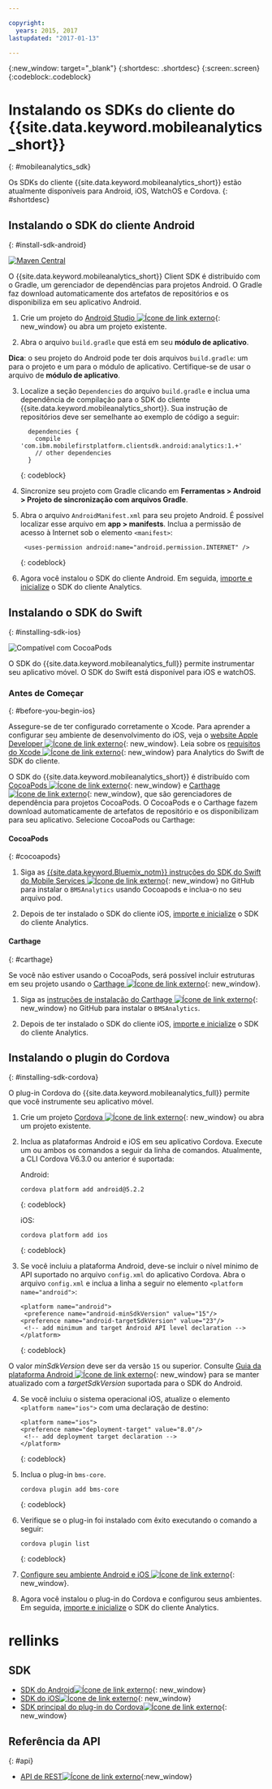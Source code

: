 ```yaml
---

copyright:
  years: 2015, 2017
lastupdated: "2017-01-13"

---
```

{:new_window: target="_blank"}
{:shortdesc: .shortdesc}
{:screen:.screen}
{:codeblock:.codeblock}

# Instalando os SDKs do cliente do {{site.data.keyword.mobileanalytics_short}}
{: #mobileanalytics_sdk}

Os SDKs do cliente {{site.data.keyword.mobileanalytics_short}}
estão atualmente disponíveis para Android, iOS, WatchOS e Cordova.
{: #shortdesc}

## Instalando o SDK do cliente Android
{: #install-sdk-android}

[![Maven Central](https://maven-badges.herokuapp.com/maven-central/com.ibm.mobilefirstplatform.clientsdk.android/analytics/badge.svg)](https://maven-badges.herokuapp.com/maven-central/com.ibm.mobilefirstplatform.clientsdk.android/analytics)

O {{site.data.keyword.mobileanalytics_short}} Client SDK é distribuído com o Gradle, um gerenciador de dependências para projetos Android. O Gradle faz download automaticamente dos artefatos de repositórios e os disponibiliza em seu aplicativo Android.

1. Crie um projeto do [Android Studio ![Ícone de link externo](../../icons/launch-glyph.svg "Ícone de link externo")](http://developer.android.com/sdk/index.html "Ícone de link externo"){: new_window} ou abra um projeto existente.

2. Abra o arquivo `build.gradle` que está em seu **módulo de aplicativo**.

  **Dica**: o seu projeto do Android pode ter dois arquivos `build.gradle`: um para o projeto e um para o módulo de aplicativo. Certifique-se de usar o arquivo de **módulo de aplicativo**.

3. Localize a seção `Dependencies` do arquivo `build.gradle` e inclua uma dependência de compilação para o SDK do cliente
{{site.data.keyword.mobileanalytics_short}}. Sua instrução de repositórios deve ser semelhante ao exemplo de código a seguir:

	```
      dependencies {
        compile 'com.ibm.mobilefirstplatform.clientsdk.android:analytics:1.+'
    	// other dependencies  
      }
  	```
  	{: codeblock}

4. Sincronize seu projeto com Gradle clicando em **Ferramentas &gt; Android &gt; Projeto de sincronização com arquivos Gradle**.

5. Abra o arquivo `AndroidManifest.xml` para seu projeto Android. É possível localizar esse arquivo em **app > manifests**. Inclua a permissão de acesso à Internet sob o elemento `<manifest>`:

	```
	 <uses-permission android:name="android.permission.INTERNET" />
   ```
   {: codeblock}
   
6. Agora você instalou o SDK do cliente Android. Em seguida, [importe e inicialize](sdk.html#initalize-ma-sdk) o SDK do cliente Analytics.   

## Instalando o SDK do Swift
{: #installing-sdk-ios}

![Compatível com CocoaPods](https://img.shields.io/cocoapods/v/BMSAnalytics.svg)

O SDK do {{site.data.keyword.mobileanalytics_full}} permite instrumentar seu aplicativo móvel. O SDK do Swift está disponível para iOS e watchOS.

### Antes de Começar
{: #before-you-begin-ios}

Assegure-se de ter configurado corretamente o Xcode. Para aprender a configurar seu ambiente de desenvolvimento do iOS, veja o [website Apple Developer ![Ícone de link externo](../../icons/launch-glyph.svg "Ícone de link externo")](https://developer.apple.com/support/xcode/ "Ícone de link externo"){: new_window}. Leia sobre os [requisitos do Xcode ![Ícone de link externo](../../icons/launch-glyph.svg "Ícone de link externo")](https://github.com/ibm-bluemix-mobile-services/bms-clientsdk-swift-analytics/tree/development#requirements "Ícone de link externo"){: new_window} para Analytics do Swift de SDK do cliente.

O SDK do {{site.data.keyword.mobileanalytics_short}} é distribuído com [CocoaPods ![Ícone de link externo](../../icons/launch-glyph.svg "Ícone de link externo")](https://cocoapods.org/ "Ícone de link externo"){: new_window} e [Carthage ![Ícone de link externo](../../icons/launch-glyph.svg "Ícone de link externo")](https://github.com/Carthage/Carthage#getting-started "Ícone de link externo"){: new_window}, que são gerenciadores de dependência para projetos CocoaPods. O CocoaPods e o Carthage fazem download automaticamente de artefatos de repositório e os disponibilizam para seu aplicativo. Selecione CocoaPods ou Carthage:

#### CocoaPods
{: #cocoapods}

1. Siga as [{{site.data.keyword.Bluemix_notm}} instruções do SDK do Swift do Mobile Services ![Ícone de link externo](../../icons/launch-glyph.svg "Ícone de link externo")](https://github.com/ibm-bluemix-mobile-services/bms-clientsdk-swift-analytics/tree/development#cocoapods "Ícone de link externo"){: new_window} no GitHub para instalar o `BMSAnalytics` usando Cocoapods e inclua-o no seu arquivo pod. 
	
2. Depois de ter instalado o SDK do cliente iOS, [importe e inicialize](sdk.html#initalize-ma-sdk) o SDK do cliente Analytics.   

#### Carthage
{: #carthage}

Se você não estiver usando o CocoaPods, será possível incluir estruturas em seu projeto usando o [Carthage ![Ícone de link externo](../../icons/launch-glyph.svg "Ícone de link externo")](https://github.com/Carthage/Carthage#if-youre-building-for-ios-tvos-or-watchos "Ícone de link externo"){: new_window}.

1. Siga as [instruções de instalação do Carthage ![Ícone de link externo](../../icons/launch-glyph.svg "Ícone de link externo")](https://github.com/ibm-bluemix-mobile-services/bms-clientsdk-swift-analytics/tree/development#carthage "Ícone de link externo"){: new_window} no GitHub para instalar o `BMSAnalytics`.

2. Depois de ter instalado o SDK do cliente iOS, [importe e inicialize](sdk.html#initalize-ma-sdk) o SDK do cliente Analytics.

## Instalando o plugin do Cordova
{: #installing-sdk-cordova}

O plug-in Cordova do {{site.data.keyword.mobileanalytics_full}} permite que você
instrumente seu aplicativo móvel. 

1. Crie um projeto [Cordova ![Ícone de link externo](../../icons/launch-glyph.svg "Ícone de link externo")](http://cordova.apache.org/#getstarted "Ícone de link externo"){: new_window} ou abra um projeto existente.

2. Inclua as plataformas Android e iOS em seu aplicativo Cordova. Execute um ou ambos os comandos a seguir da linha de comandos. Atualmente, a CLI Cordova V6.3.0 ou anterior é suportada:
   
   Android:

	 ```
	 cordova platform add android@5.2.2
	 ```
	 {: codeblock}
	
   iOS:
   	
	```
	cordova platform add ios
	```
   {: codeblock}
	
3. Se você incluiu a plataforma Android, deve-se incluir o nível mínimo de API suportado no arquivo `config.xml` do aplicativo Cordova. Abra o arquivo `config.xml` e inclua a linha a seguir no elemento `<platform name="android">`:

	```
	<platform name="android">  
  	 <preference name="android-minSdkVersion" value="15"/>
  	<preference name="android-targetSdkVersion" value="23"/>
  	 <!-- add minimum and target Android API level declaration -->
  	</platform>
	```
   {: codeblock}

 O valor *minSdkVersion* deve ser da versão `15` ou superior. Consulte [Guia da plataforma Android ![Ícone de link externo](../../icons/launch-glyph.svg "Ícone de link externo")](https://cordova.apache.org/docs/en/latest/guide/platforms/android/ "Ícone de link externo"){: new_window} para se manter atualizado com a *targetSdkVersion* suportada para o SDK do Android.

4. Se você incluiu o sistema operacional iOS, atualize o elemento `<platform name="ios">` com uma declaração de destino:

	```
	<platform name="ios">
    <preference name="deployment-target" value="8.0"/>
     <!-- add deployment target declaration -->
  	</platform>
	```
	{: codeblock}

5. Inclua o plug-in `bms-core`.
 	
	 ```
	 cordova plugin add bms-core
	 ```
	 {: codeblock}

6. Verifique se o plug-in foi instalado com êxito executando o comando a seguir:
	
	```
	cordova plugin list
	```
	{: codeblock}
	
7. [Configure seu ambiente Android e iOS ![Ícone de link externo](../../icons/launch-glyph.svg "Ícone de link externo")](https://www.npmjs.com/package/bms-core#4-configuring-your-platform "Ícone de link externo"){: new_window}.

8. Agora você instalou o plug-in do Cordova e configurou seus ambientes. Em seguida, [importe e inicialize](sdk.html#initalize-ma-sdk) o SDK do cliente Analytics.

# rellinks

## SDK
* [SDK do Android![Ícone de link externo](../../icons/launch-glyph.svg "Ícone de link externo")](https://github.com/ibm-bluemix-mobile-services/bms-clientsdk-android-analytics "Ícone de link externo"){: new_window}  
* [SDK do iOS![Ícone de link externo](../../icons/launch-glyph.svg "Ícone de link externo")](https://github.com/ibm-bluemix-mobile-services/bms-clientsdk-swift-analytics "Ícone de link externo"){: new_window}
* [SDK principal do plug-in do Cordova![Ícone de link externo](../../icons/launch-glyph.svg "Ícone de link externo")](https://www.npmjs.com/package/bms-core "Ícone de link externo"){: new_window}

## Referência da API
{: #api}
* [API de REST![Ícone de link externo](../../icons/launch-glyph.svg "Ícone de link externo")](https://mobile-analytics-dashboard.{DomainName}/analytics-service/ "Ícone de link externo"){:new_window}
